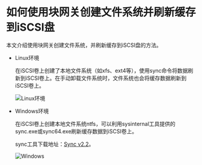 # 如何使用块网关创建文件系统并刷新缓存到iSCSI盘

本文介绍使用块网关创建文件系统，并刷新缓存到iSCSI盘的方法。

-   Linux环境

    在iSCSI卷上创建了本地文件系统（如xfs、ext4等），使用sync命令将数据刷新到iSCSI卷上。在手动卸载文件系统时，文件系统也会将缓存数据刷新到iSCSI卷上。

    ![Linux环境](https://static-aliyun-doc.oss-accelerate.aliyuncs.com/assets/img/zh-CN/8292197951/p63424.png)

-   Windows环境

    在iSCSI卷上创建本地文件系统ntfs，可以利用sysinternal工具提供的sync.exe或sync64.exe刷新缓存数据到iSCSI卷上。

    sync工具下载地址：[Sync v2.2](https://docs.microsoft.com/zh-cn/sysinternals/downloads/sync)。

    ![Windows](https://static-aliyun-doc.oss-accelerate.aliyuncs.com/assets/img/zh-CN/8292197951/p63425.png)



